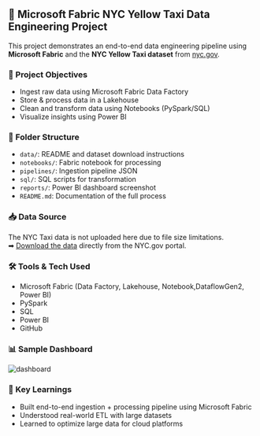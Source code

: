 ## 🚖 Microsoft Fabric NYC Yellow Taxi Data Engineering Project
 
This project demonstrates an end-to-end data engineering pipeline using **Microsoft Fabric** and 
the **NYC Yellow Taxi dataset** from [nyc.gov](https://www.nyc.gov/site/tlc/about/tlc-trip-record-data.page).
 
### 📌 Project Objectives
 
- Ingest raw data using Microsoft Fabric Data Factory
- Store & process data in a Lakehouse
- Clean and transform data using Notebooks (PySpark/SQL)
- Visualize insights using Power BI
 
### 📂 Folder Structure
 
- `data/`: README and dataset download instructions
- `notebooks/`: Fabric notebook for processing
- `pipelines/`: Ingestion pipeline JSON
- `sql/`: SQL scripts for transformation
- `reports/`: Power BI dashboard screenshot
- `README.md`: Documentation of the full process
 
### 📥 Data Source
 
The NYC Taxi data is not uploaded here due to file size limitations.  
➡ [Download the data](https://www.nyc.gov/site/tlc/about/tlc-trip-record-data.page) directly from the NYC.gov portal.
 
### 🛠 Tools & Tech Used
 
- Microsoft Fabric (Data Factory, Lakehouse, Notebook,DataflowGen2, Power BI)
- PySpark
- SQL
- Power BI
- GitHub
 
### 📊 Sample Dashboard
 
![dashboard](reports/dashboard_preview.png)
 
### 📌 Key Learnings
 
- Built end-to-end ingestion + processing pipeline using Microsoft Fabric
- Understood real-world ETL with large datasets
- Learned to optimize large data for cloud platforms
